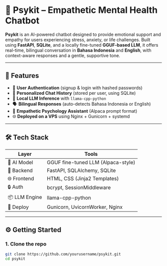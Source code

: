 # 🧠 Psykit – Empathetic Mental Health Chatbot

**Psykit** is an AI-powered chatbot designed to provide emotional support and empathy for users experiencing stress, anxiety, or life challenges. Built using **FastAPI**, **SQLite**, and a locally fine-tuned **GGUF-based LLM**, it offers real-time, bilingual conversation in **Bahasa Indonesia** and **English**, with context-aware responses and a gentle, supportive tone.

---

## 🚀 Features

- 🔐 **User Authentication** (signup & login with hashed passwords)
- 💬 **Personalized Chat History** (stored per user, using SQLite)
- 🧠 **Local LLM Inference** with `llama-cpp-python`
- 🗣️ **Bilingual Responses** (auto-detects Bahasa Indonesia or English)
- 🧘 **Empathetic Psychology Assistant** (Alpaca prompt format)
- 🌐 **Deployed on a VPS** using Nginx + Gunicorn + systemd

---

## 🛠️ Tech Stack

| Layer         | Tools                              |
|--------------|-------------------------------------|
| 🧠 AI Model   | GGUF fine-tuned LLM (Alpaca-style)  |
| 🐍 Backend    | FastAPI, SQLAlchemy, SQLite         |
| 🌐 Frontend   | HTML, CSS (Jinja2 Templates)        |
| 🔒 Auth       | bcrypt, SessionMiddleware           |
| 📦 LLM Engine | llama-cpp-python                    |
| 🚀 Deploy     | Gunicorn, UvicornWorker, Nginx      |

---

## ⚙️ Getting Started

### 1. Clone the repo

```bash
git clone https://github.com/yourusername/psykit.git
cd psykit
